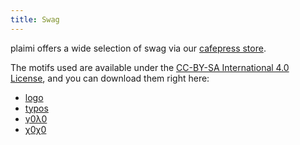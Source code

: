 ```yaml
---
title: Swag
---
```

plaimi offers a wide selection of swag via our
[cafepress store](http://www.cafepress.com/plaimi).

The motifs used are available under the
[CC-BY-SA International 4.0 License](http://creativecommons.org/licenses/by-sa/4.0/),
and you can download them right here:

* [logo](/images/logo.svg)
* [typos](/images/typos.svg)
* [γ0λ0](/images/yolo.svg)
* [χ0χ0](/images/xoxo.svg)
